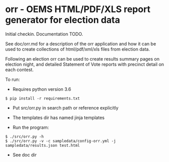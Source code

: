 # orr - OEMS HTML/PDF/XLS report generator for election data

Initial checkin. Documentation TODO.

See doc/orr.md for a description of the orr application
and how it can be used to create collections of html/pdf/xml/xls
files from election data.

Following an election orr can be used to create results summary
pages on election night, and detailed Statement of Vote reports
with precinct detail on each contest.

To run:

* Requires python version 3.6

```
$ pip install -r requirements.txt
```

* Put src/orr.py in search path or reference explicitly

* The templates dir has named jinja templates

* Run the program:

```
$ ./src/orr.py -h
$ ./src/orr.py -v -c sampledata/config-orr.yml -j sampledata/results.json test.html
```

* See doc dir
